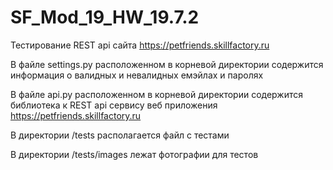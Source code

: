 # SF_Mod_19_HW_19.7.2
Тестирование REST api сайта https://petfriends.skillfactory.ru

В файле settings.py расположенном в корневой директории содержится информация о валидных и невалидных емэйлах и паролях

В файле api.py расположенном в корневой директории содержится библиотека к REST api сервису веб приложения https://petfriends.skillfactory.ru

В директории /tests располагается файл с тестами

В директории /tests/images лежат фотографии для тестов
